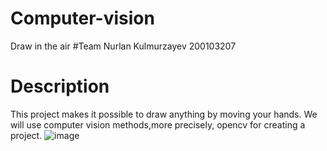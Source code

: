# Computer-vision
Draw in the air
#Team
Nurlan Kulmurzayev 200103207
# Description
This project makes it possible to draw anything by moving your hands. We will use computer vision methods,more precisely, opencv for creating a project.
![image](https://user-images.githubusercontent.com/91077185/208300705-7f000022-b41f-41a1-9574-ee9e7990664a.png)
